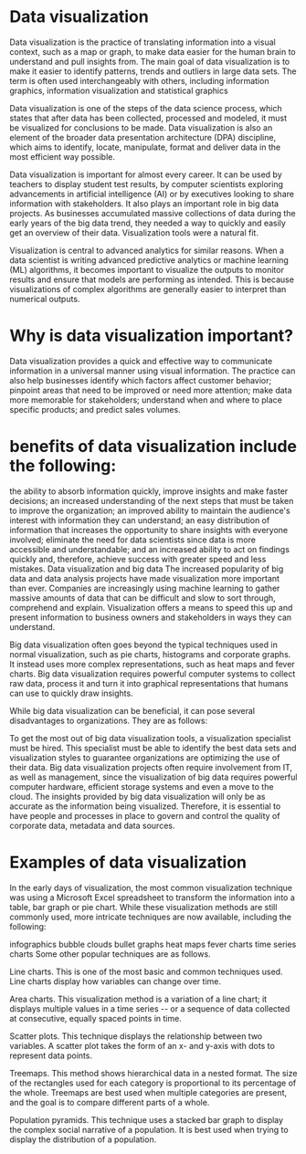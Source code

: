 # Data visualization 
 Data visualization is the practice of translating information into a visual context, such as a map or graph, to make data easier for the human brain to understand and pull insights from. The main goal of data visualization is to make it easier to identify patterns, trends and outliers in large data sets. The term is often used interchangeably with others, including information graphics, information visualization and statistical graphics

Data visualization is one of the steps of the data science process, which states that after data has been collected, processed and modeled, it must be visualized for conclusions to be made. Data visualization is also an element of the broader data presentation architecture (DPA) discipline, which aims to identify, locate, manipulate, format and deliver data in the most efficient way possible.

Data visualization is important for almost every career. It can be used by teachers to display student test results, by computer scientists exploring advancements in artificial intelligence (AI) or by executives looking to share information with stakeholders. It also plays an important role in big data projects. As businesses accumulated massive collections of data during the early years of the big data trend, they needed a way to quickly and easily get an overview of their data. Visualization tools were a natural fit.

Visualization is central to advanced analytics for similar reasons. When a data scientist is writing advanced predictive analytics or machine learning (ML) algorithms, it becomes important to visualize the outputs to monitor results and ensure that models are performing as intended. This is because visualizations of complex algorithms are generally easier to interpret than numerical outputs.

# Why is data visualization important?
Data visualization provides a quick and effective way to communicate information in a universal manner using visual information. The practice can also help businesses identify which factors affect customer behavior; pinpoint areas that need to be improved or need more attention; make data more memorable for stakeholders; understand when and where to place specific products; and predict sales volumes.

# benefits of data visualization include the following:

the ability to absorb information quickly, improve insights and make faster decisions;
an increased understanding of the next steps that must be taken to improve the organization;
an improved ability to maintain the audience's interest with information they can understand;
an easy distribution of information that increases the opportunity to share insights with everyone involved;
eliminate the need for data scientists since data is more accessible and understandable; and
an increased ability to act on findings quickly and, therefore, achieve success with greater speed and less mistakes.
Data visualization and big data
The increased popularity of big data and data analysis projects have made visualization more important than ever. Companies are increasingly using machine learning to gather massive amounts of data that can be difficult and slow to sort through, comprehend and explain. Visualization offers a means to speed this up and present information to business owners and stakeholders in ways they can understand.

Big data visualization often goes beyond the typical techniques used in normal visualization, such as pie charts, histograms and corporate graphs. It instead uses more complex representations, such as heat maps and fever charts. Big data visualization requires powerful computer systems to collect raw data, process it and turn it into graphical representations that humans can use to quickly draw insights.

While big data visualization can be beneficial, it can pose several disadvantages to organizations. They are as follows:

To get the most out of big data visualization tools, a visualization specialist must be hired. This specialist must be able to identify the best data sets and visualization styles to guarantee organizations are optimizing the use of their data.
Big data visualization projects often require involvement from IT, as well as management, since the visualization of big data requires powerful computer hardware, efficient storage systems and even a move to the cloud.
The insights provided by big data visualization will only be as accurate as the information being visualized. Therefore, it is essential to have people and processes in place to govern and control the quality of corporate data, metadata and data sources.
# Examples of data visualization
In the early days of visualization, the most common visualization technique was using a Microsoft Excel spreadsheet to transform the information into a table, bar graph or pie chart. While these visualization methods are still commonly used, more intricate techniques are now available, including the following:

infographics
bubble clouds
bullet graphs
heat maps
fever charts
time series charts
Some other popular techniques are as follows.

Line charts. This is one of the most basic and common techniques used. Line charts display how variables can change over time.

Area charts. This visualization method is a variation of a line chart; it displays multiple values in a time series -- or a sequence of data collected at consecutive, equally spaced points in time.

Scatter plots. This technique displays the relationship between two variables. A scatter plot takes the form of an x- and y-axis with dots to represent data points.

Treemaps. This method shows hierarchical data in a nested format. The size of the rectangles used for each category is proportional to its percentage of the whole. Treemaps are best used when multiple categories are present, and the goal is to compare different parts of a whole.

Population pyramids. This technique uses a stacked bar graph to display the complex social narrative of a population. It is best used when trying to display the distribution of a population.

